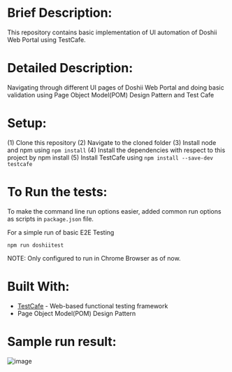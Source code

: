 # Brief Description:
This repository contains basic implementation of UI automation of Doshii Web Portal using TestCafe.

# Detailed Description:
Navigating through different UI pages of Doshii Web Portal and doing basic validation using Page Object Model(POM) Design Pattern and Test Cafe

# Setup:
(1) Clone this repository
(2) Navigate to the cloned folder
(3) Install node and npm using `npm install`
(4) Install the dependencies with respect to this project by npm install
(5) Install TestCafe using `npm install --save-dev testcafe`

# To Run the tests:
To make the command line run options easier, added common run options as scripts in `package.json` file.

For a simple run of basic E2E Testing
```
npm run doshiitest
```

NOTE: Only configured to run in Chrome Browser as of now. 

# Built With:
* [TestCafe](https://testcafe.io/) - Web-based functional testing framework
* Page Object Model(POM) Design Pattern

# Sample run result:
![image](https://user-images.githubusercontent.com/57648011/129474755-12b9030f-0375-4cbb-830f-a453be4f129d.png)
